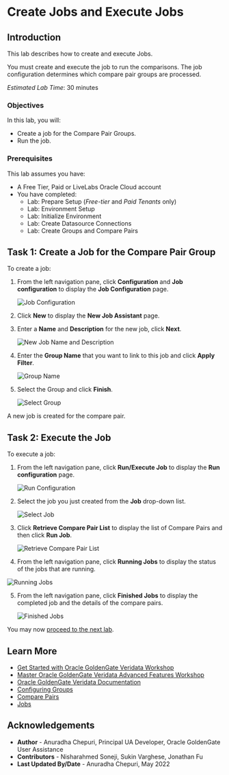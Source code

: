 # Create Jobs and Execute Jobs

## Introduction
This lab describes how to create and execute Jobs.

You must create and execute the job to run the comparisons. The job configuration determines which compare pair groups are processed.

*Estimated Lab Time*: 30 minutes

### Objectives
In this lab, you will:
* Create a job for the Compare Pair Groups.
* Run the job.

### Prerequisites
This lab assumes you have:
- A Free Tier, Paid or LiveLabs Oracle Cloud account
- You have completed:
    * Lab: Prepare Setup (*Free-tier* and *Paid Tenants* only)
    * Lab: Environment Setup
    * Lab: Initialize Environment
    * Lab: Create Datasource Connections
    * Lab: Create Groups and Compare Pairs

## Task 1: Create a Job for the Compare Pair Group
To create a job:

1. From the left navigation pane, click **Configuration** and **Job configuration** to display the **Job Configuration** page.

    ![Job Configuration](./images/select-job-configuration.png " ")

2. Click **New** to display the **New Job Assistant** page.

3. Enter a **Name** and **Description** for the new job, click **Next**.

    ![New Job Name and Description](./images/new-job-create-job.png " ")

4. Enter the **Group Name** that you want to link to this job and click **Apply Filter**.

    ![Group Name](./images/create-job-select-group-apply-filter.png " ")

5. Select the Group and click **Finish**.

    ![Select Group](./images/create-job-select-group-click-finish.png " ")

A new job is created for the compare pair.

## Task 2: Execute the Job
To execute a job:

1. From the left navigation pane, click **Run/Execute Job** to display the **Run configuration** page.

    ![Run Configuration](./images/run-job-run-configuration-page.png " ")

2. Select the job you just created from the **Job** drop-down list.

    ![Select Job](./images/run-job.png " ")

3. Click **Retrieve Compare Pair List** to display the list of Compare Pairs and then click **Run Job**.

    ![Retrieve Compare Pair List](./images/select-job-retrieve-job.png " ")

4. From the left navigation pane, click **Running Jobs** to display the status of the jobs that are running.

  ![Running Jobs](./images/running-jobs-status.png " ")

5. From the left navigation pane, click **Finished Jobs** to display the completed job and the details of the compare pairs.

    ![Finished Jobs](./images/completed-jobs-compare-pair-status-chart.png " ")

You may now [proceed to the next lab](#next).

## Learn More
* [Get Started with Oracle GoldenGate Veridata Workshop](https://livelabs.oracle.com/pls/apex/dbpm/r/livelabs/view-workshop?wid=833&clear=180&session=4555570607052)
* [Master Oracle GoldenGate Veridata Advanced Features Workshop](https://livelabs.oracle.com/pls/apex/dbpm/r/livelabs/view-workshop?wid=913&clear=180&session=4555570607052)
* [Oracle GoldenGate Veridata Documentation](https://docs.oracle.com/en/middleware/goldengate/veridata/12.2.1.4/index.html)
* [Configuring Groups](https://docs.oracle.com/en/middleware/goldengate/veridata/12.2.1.4/gvdug/configure-workflow-objects.html#GUID-70B42ABB-EA8E-4ADF-8414-7EA1752CA7E6)
* [Compare Pairs](https://docs.oracle.com/en/middleware/goldengate/veridata/12.2.1.4/gvdug/configure-workflow-objects.html#GUID-055CE119-0307-4826-98C7-A51F53E28763)
* [Jobs](https://docs.oracle.com/en/middleware/goldengate/veridata/12.2.1.4/gvdug/working-jobs.html#GUID-EE434517-18EB-4827-A05F-D420D9E5B0DD)


## Acknowledgements
* **Author** - Anuradha Chepuri, Principal UA Developer, Oracle GoldenGate User Assistance
* **Contributors** -  Nisharahmed Soneji, Sukin Varghese, Jonathan Fu
* **Last Updated By/Date** - Anuradha Chepuri, May 2022
